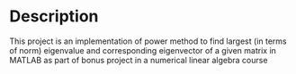 # Description
This project is an implementation of power method to find largest (in terms of norm) eigenvalue and
corresponding eigenvector of a given matrix in MATLAB as part of bonus project in a numerical linear
algebra course
